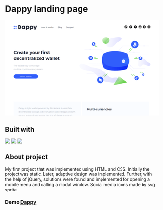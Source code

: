 # Dappy landing page

![Design preview for Dappy landing page](./assets/img/preview.png)

## Built with

<img src="https://img.shields.io/badge/HTML5-E34F26?style=flat-square&logo=HTML5&logoColor=FFFFFF" /> <img src="https://img.shields.io/badge/CSS3-2EA3D5?style=flat-square&logo=CSS3&logoColor=FFFFFF" /> 
<img src="https://img.shields.io/badge/jQuery-0769AD?style=flat-square&logo=jQuery&logoColor=FFFFFF" />

## About project
My first project that was implemented using HTML and CSS. Initially the project was static. Later, adaptive design was implemented. Further, with the help of jQuery, solutions were found and implemented for opening a mobile menu and calling a modal window. Social media icons made by svg sprite.

### Demo [Dappy](https://dappy-two.vercel.app)
